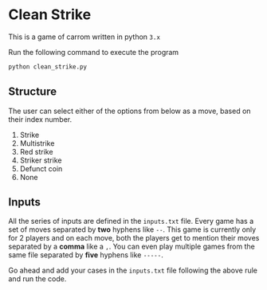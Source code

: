 # Clean Strike

This is a game of carrom written in python `3.x`

Run the following command to execute the program

```bash
python clean_strike.py
```

## Structure

The user can select either of the options from below as a move, based on their index number.

1. Strike
2. Multistrike
3. Red strike
4. Striker strike
5. Defunct coin
6. None

## Inputs

All the series of inputs are defined in the `inputs.txt` file. Every game has a set of moves separated by **two** hyphens like `--`. This game is currently only for 2 players and on each move, both the players get to mention their moves separated by a **comma** like a `,`. You can even play multiple games from the same file separated by **five** hyphens like `-----`.

Go ahead and add your cases in the `inputs.txt` file following the above rule and run the code.